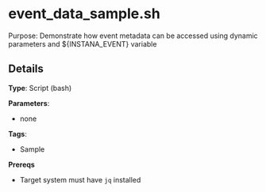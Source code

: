 # event_data_sample.sh

Purpose: Demonstrate how event metadata can be accessed using dynamic parameters and ${INSTANA_EVENT} variable

## Details

**Type**: Script (bash)

**Parameters**:
 - none

**Tags**: 
- Sample

**Prereqs**
 - Target system must have `jq` installed